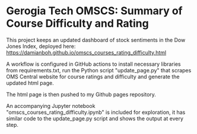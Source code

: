 # Gerogia Tech OMSCS: Summary of Course Difficulty and Rating

This project keeps an updated dashboard of stock sentiments in the Dow Jones Index, deployed here: https://damianboh.github.io/omscs_courses_rating_difficulty.html

A workflow is configured in GitHub actions to install necessary libraries from requirements.txt, run the Python script "update_page.py" that scrapes OMS Central website for course ratings and difficulty and generate the updated html page.

The html page is then pushed to my Github pages repository.

An accompanying Jupyter notebook "omscs_courses_rating_difficulty.ipynb" is included for exploration, it has similar code to the update_page.py script and shows the output at every step.
